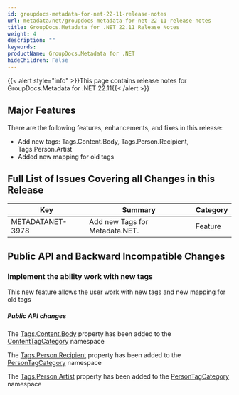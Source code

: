 ```yaml
---
id: groupdocs-metadata-for-net-22-11-release-notes
url: metadata/net/groupdocs-metadata-for-net-22-11-release-notes
title: GroupDocs.Metadata for .NET 22.11 Release Notes
weight: 4
description: ""
keywords: 
productName: GroupDocs.Metadata for .NET
hideChildren: False
---
```

{{< alert style="info" >}}This page contains release notes for GroupDocs.Metadata for .NET 22.11{{< /alert >}}

## Major Features


There are the following features, enhancements, and fixes in this release:

*   Add new tags: Tags.Content.Body, Tags.Person.Recipient, Tags.Person.Artist
*   Added new mapping for old tags

## Full List of Issues Covering all Changes in this Release

| Key | Summary | Category |
| --- | --- | --- |
| METADATANET-3978 | Add new Tags for Metadata.NET. | Feature         |

## Public API and Backward Incompatible Changes

### Implement the ability work with new tags

This new feature allows the user work with new tags and new mapping for old tags

##### Public API changes 

The [Tags.Content.Body](https://reference.groupdocs.com/metadata/net/groupdocs.metadata.tagging/contenttagcategory/body/) property has been added to the [ContentTagCategory](https://reference.groupdocs.com/metadata/net/groupdocs.metadata.tagging/contenttagcategory) namespace

The [Tags.Person.Recipient](https://reference.groupdocs.com/metadata/net/groupdocs.metadata.tagging/persontagcategory/recipient/) property has been added to the [PersonTagCategory](https://reference.groupdocs.com/metadata/net/groupdocs.metadata.tagging/persontagcategory/) namespace

The [Tags.Person.Artist](https://reference.groupdocs.com/metadata/net/groupdocs.metadata.tagging/persontagcategory/artist/) property has been added to the [PersonTagCategory](https://reference.groupdocs.com/metadata/net/groupdocs.metadata.tagging/persontagcategory/) namespace